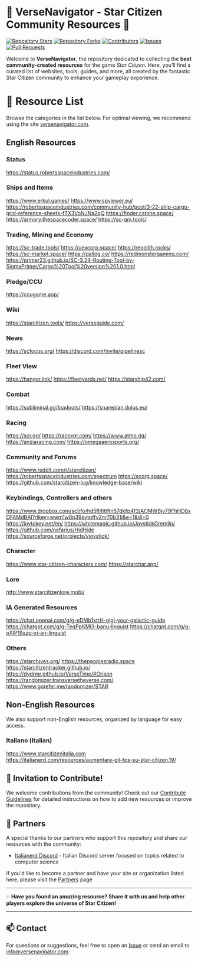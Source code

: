# 🌌 VerseNavigator - Star Citizen Community Resources 🌌

[![Repository Stars](https://img.shields.io/github/stars/Anyma6/versenavigator?style=social)](https://github.com/Anyma6/versenavigator/stargazers) [![Repository Forks](https://img.shields.io/github/forks/Anyma6/versenavigator?style=social)](https://github.com/Anyma6/versenavigator/network/members) [![Contributors](https://img.shields.io/github/contributors/Anyma6/versenavigator)](https://github.com/Anyma6/versenavigator/graphs/contributors) [![Issues](https://img.shields.io/github/issues/Anyma6/versenavigator)](https://github.com/Anyma6/versenavigator/issues) [![Pull Requests](https://img.shields.io/github/issues-pr/Anyma6/versenavigator)](https://github.com/Anyma6/versenavigator/pulls)

Welcome to **VerseNavigator**, the repository dedicated to collecting the **best community-created resources** for the game _Star Citizen_. Here, you’ll find a curated list of websites, tools, guides, and more, all created by the fantastic Star Citizen community to enhance your gameplay experience. 


# 🚀 Resource List

Browse the categories in the list below. For optimal viewing, we recommend using the site [versenavigator.com](https://versenavigator.com).

## English Resources
### Status
https://status.robertsspaceindustries.com/

### Ships and Items
https://www.erkul.games/
https://www.spviewer.eu/
https://robertsspaceindustries.com/community-hub/post/3-22-ship-cargo-grid-reference-sheets-fTX3VoNJNa2qQ
https://finder.cstone.space/
https://armory.thespacecoder.space/
https://sc-qm.tools/

### Trading, Mining and Economy
https://sc-trade.tools/
https://uexcorp.space/
https://regolith.rocks/
https://sc-market.space/
https://gallog.co/
https://redmonstergaming.com/
https://primer23.github.io/SC-3.24-Routing-Tool-by-SigmaPrimer/Cargo%20Tool%20version%201.0.html

### Pledge/CCU
https://ccugame.app/

### Wiki
https://starcitizen.tools/
https://verseguide.com/

### News
https://scfocus.org/
https://discord.com/invite/pipelinesc

### Fleet View
https://hangar.link/
https://fleetyards.net/
https://starship42.com/

### Combat
https://subliminal.gg/loadouts/
https://snareplan.dolus.eu/

### Racing
https://scr.gg/
https://racexgr.com/
https://www.atmo.gg/
https://anziaracing.com/
https://omegaaerosports.org/

### Community and Forums
https://www.reddit.com/r/starcitizen/
https://robertsspaceindustries.com/spectrum
https://scorg.space/
https://github.com/starcitizen-lug/knowledge-base/wiki

### Keybindings, Controllers and others
https://www.dropbox.com/scl/fo/hd5fllfi6ftn57dkfp4f3/AOMWBjv79FhHD8xDFAMdBAI?rlkey=wwm1w6p39sytpffv2nr70b31j&e=1&dl=0
https://joytokey.net/en/
https://whitemagic.github.io/JoystickGremlin/
https://github.com/nefarius/HidHide
https://sourceforge.net/projects/vjoystick/

### Character
https://www.star-citizen-characters.com/
https://starchar.app/

### Lore
http://www.starcitizenlore.mobi/

### IA Generated Resources
https://chat.openai.com/g/g-eDMb1xtrH-gigi-your-galactic-guide
https://chatgpt.com/g/g-TeqPpKMl3-banu-linguist
https://chatgpt.com/g/g-pXIP19azp-xi-an-linguist

### Others
https://starchives.org/
https://thepeoplesradio.space
https://starcitizentracker.github.io/
https://dydrmr.github.io/VerseTime/#Orison
https://randomizer.transversetheverse.com/
https://www.gorefer.me/randomizer/STAR

## Non-English Resources
We also support non-English resources, organized by language for easy access.

### Italiano (Italian)
https://www.starcitizenitalia.com
https://italianerd.com/resources/aumentare-gli-fps-su-star-citizen.19/

## 🌟 Invitation to Contribute!

We welcome contributions from the community! Check out our [Contribute Guidelines](https://github.com/Anyma6/versenavigator/blob/main/CONTRIBUTING.md) for detailed instructions on how to add new resources or improve the repository.

## 🤝 Partners

A special thanks to our partners who support this repository and share our resources with the community:

- [Italianerd Discord](https://discord.italianerd.com/) - Italian Discord server focused on topics related to computer science

If you'd like to become a partner and have your site or organization listed here, please visit the [Partners](https://github.com/Anyma6/versenavigator/blob/main/Partners.md) page

---

💡 **Have you found an amazing resource? Share it with us and help other players explore the universe of Star Citizen!**

---

## 📫 Contact

For questions or suggestions, feel free to open an [Issue](https://github.com/Anyma6/versenavigator/issues) or send an email to info@versenavigator.com.
